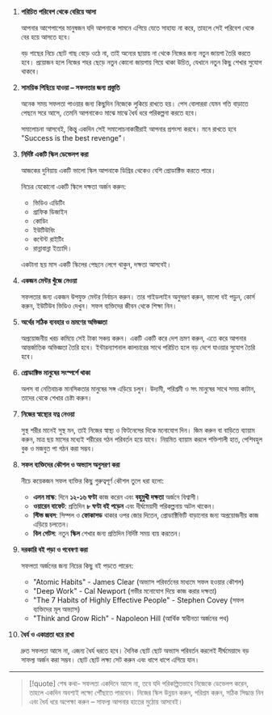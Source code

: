 1. **পরিচিত পরিবেশ থেকে বেরিয়ে আসা**
	
	আপনার আশেপাশের মানুষজন যদি আপনাকে সামনে এগিয়ে যেতে সাহায্য না করে, তাহলে সেই পরিবেশ থেকে বের হয়ে আসতে হবে।
	
	বড় গাছের নিচে ছোট গাছ বেড়ে ওঠে না, তাই অন্যের ছায়ায় না থেকে নিজের জন্য নতুন জায়গা তৈরি করতে হবে। প্রয়োজন হলে নিজের শহর ছেড়ে নতুন কোনো জায়গায় গিয়ে থাকা উচিত, যেখানে নতুন কিছু শেখার সুযোগ থাকবে।

2. **সাময়িক পিছিয়ে যাওয়া – সফলতার জন্য প্রস্তুতি**
	
	অনেক সময় সফলতা পাওয়ার জন্য কিছুদিন নিজেকে লুকিয়ে রাখতে হয়।
	পেস বোলাররা যেমন গতি বাড়াতে পেছনে সরে আসে, তেমনি আপনাকেও মাঝে মাঝে ধৈর্য ধরে পরিকল্পনা করতে হবে।
	
	সমালোচনা আসবেই, কিন্তু একদিন সেই সমালোচনাকারীরাই আপনার প্রশংসা করবে। মনে রাখতে হবে "Success is the best revenge"।

3. **নির্দিষ্ট একটি স্কিল ডেভেলপ করা**
	
	আজকের দুনিয়ায় একটি ভালো স্কিল আপনাকে ডিগ্রির থেকেও বেশি প্রোডাক্টিভ করতে পারে।
	
	নিচের যেকোনো একটি স্কিলে দক্ষতা অর্জন করুন:
	- ভিডিও এডিটিং
	- গ্রাফিক ডিজাইন
	- কোডিং
	- ইউটিউবিং
	- কন্টেন্ট রাইটিং
	- রান্নাবান্না ইত্যাদি।
	  
	একটানা ছয় মাস একটি স্কিলের পেছনে লেগে থাকুন, দক্ষতা আসবেই।

4. **একজন মেন্টর খুঁজে নেওয়া**
	
	সফলতার জন্য একজন উপযুক্ত মেন্টর নির্বাচন করুন।
	তার গাইডলাইন অনুসরণ করুন, ভালো বই পড়ুন, কোর্স করুন, ইউটিউব ভিডিও দেখুন।
	সফল ব্যক্তিদের জীবন থেকে শিক্ষা নিন।

5. **অর্থের সঠিক ব্যবহার ও ভ্রমণের অভিজ্ঞতা**
	
	অপ্রয়োজনীয় খরচ কমিয়ে সেই টাকা সঞ্চয় করুন।
	একটি একটি করে দেশ ভ্রমণ করুন, এতে করে আপনার আন্তর্জাতিক অভিজ্ঞতা তৈরি হবে।
	ইন্টারন্যাশনাল কালচারের সাথে পরিচিত হলে বড় দেশে যাওয়ার সুযোগ তৈরি হবে।

6. **প্রোডাক্টিভ মানুষের সংস্পর্শে থাকা**
	
	অলস বা নেতিবাচক মানসিকতার মানুষের সঙ্গ এড়িয়ে চলুন।
	উদ্যমী, পরিশ্রমী ও সৎ মানুষের সাথে সময় কাটান, তাদের থেকে শেখার চেষ্টা করুন।

7. **নিজের স্বাস্থ্যের যত্ন নেওয়া**
	
	সুস্থ শরীর মানেই সুস্থ মন, তাই নিজের স্বাস্থ্য ও ফিটনেসের দিকে মনোযোগ দিন।
	জিম করুন বা বাড়িতে ব্যায়াম করুন, মাত্র ছয় মাসের মধ্যেই শরীরের গঠন পরিবর্তন হয়ে যাবে।
	নিয়মিত ব্যায়াম করলে শক্তিশালী হাত, পেশিবহুল বুক ও মজবুত পা গঠন করা সম্ভব।

8. **সফল ব্যক্তিদের কৌশল ও অভ্যাস অনুসরণ করা**
	
	নীচে কয়েকজন সফল ব্যক্তির কিছু গুরুত্বপূর্ণ কৌশল তুলে ধরা হলো:
	
	- **এলন মাস্ক**: দিনে **১২-১৬ ঘণ্টা** কাজ করেন এবং **বহুমুখী দক্ষতা** অর্জনে বিশ্বাসী।
	- **ওয়ারেন বাফেট**: প্রতিদিন **৮ ঘণ্টা বই পড়েন** এবং দীর্ঘমেয়াদী পরিকল্পনায় অটল থাকেন।
	- **স্টিভ জবস**: সিম্পল ও **ফোকাসড** থাকার ওপর জোর দিতেন, প্রোডাক্টিভিটি বাড়ানোর জন্য অপ্রয়োজনীয় কাজ এড়িয়ে চলতেন।
	- **বিল গেটস**: নতুন **স্কিল** শেখার জন্য প্রতিদিন নির্দিষ্ট সময় ব্যয় করতেন।

9. **দরকারি বই পড়া ও গবেষণা করা**
	
	সফলতা অর্জনের জন্য নিচের কিছু বই পড়তে পারেন:
	
	- "Atomic Habits" - James Clear (অভ্যাস পরিবর্তনের মাধ্যমে সফল হওয়ার কৌশল)
	- "Deep Work" - Cal Newport (গভীর মনোযোগ দিয়ে কাজ করার দক্ষতা)
	- "The 7 Habits of Highly Effective People" - Stephen Covey (সফল ব্যক্তিদের মূল অভ্যাস)
	- "Think and Grow Rich" - Napoleon Hill (আর্থিক স্বাধীনতা অর্জনের পথ)


10. **ধৈর্য ও একাগ্রতা ধরে রাখা**
	
	দ্রুত সফলতা আসে না, এজন্য ধৈর্য ধরতে হবে।
	দৈনিক ছোট ছোট অভ্যাস পরিবর্তন করলেই দীর্ঘমেয়াদে বড় সাফল্য অর্জন করা সম্ভব।
	ছোট ছোট লক্ষ্য সেট করুন এবং ধাপে ধাপে এগিয়ে যান।

---

>[!quote] শেষ কথা-
>সফলতা একদিনে আসে না, তবে যদি পরিকল্পিতভাবে নিজেকে ডেভেলপ করেন, তাহলে একদিন অবশ্যই লক্ষ্যে পৌঁছাতে পারবেন। নিজের স্কিল উন্নয়ন করুন, পরিশ্রম করুন, সঠিক সিদ্ধান্ত নিন এবং ধৈর্য ধরে অপেক্ষা করুন – সাফল্য আপনার হাতের মুঠোয় আসবেই।